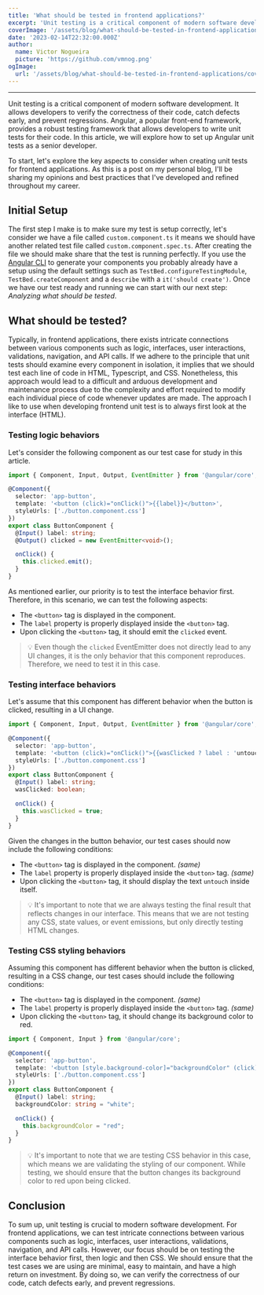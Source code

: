 ```yaml
---
title: 'What should be tested in frontend applications?'
excerpt: 'Unit testing is a critical component of modern software development. It allows developers to verify the correctness of their code, catch defects early, and prevent regressions. Angular, a popular front-end framework, provides a robust testing framework that allows developers to write unit tests for their code. In this article, we will explore how to set up Angular unit tests as a senior developer.'
coverImage: '/assets/blog/what-should-be-tested-in-frontend-applications/cover.jpg'
date: '2023-02-14T22:32:00.000Z'
author:
  name: Victor Nogueira
  picture: 'https://github.com/vmnog.png'
ogImage:
  url: '/assets/blog/what-should-be-tested-in-frontend-applications/cover.jpg'
---
```


<hr/>

Unit testing is a critical component of modern software development. It allows developers to verify the correctness of their code, catch defects early, and prevent regressions. Angular, a popular front-end framework, provides a robust testing framework that allows developers to write unit tests for their code. In this article, we will explore how to set up Angular unit tests as a senior developer.

To start, let's explore the key aspects to consider when creating unit tests for frontend applications. As this is a post on my personal blog, I'll be sharing my opinions and best practices that I've developed and refined throughout my career.

## Initial Setup

The first step I make is to make sure my test is setup correctly, let's consider we have a file called `custom.component.ts` it means we should have another related test file called `custom.component.spec.ts`.  After creating the file we should make share that the test is running perfectly. If you use the [Angular CLI](https://angular.io/cli/generate) to generate your components you probably already have a setup using the default settings such as `TestBed.configureTestingModule`, `TestBed.createComponent` and a `describe` with a `it('should create')`. Once we have our test ready and running we can start with our next step: _Analyzing what should be tested_.

## What should be tested?

Typically, in frontend applications, there exists intricate connections between various components such as logic, interfaces, user interactions, validations, navigation, and API calls. If we adhere to the principle that unit tests should examine every component in isolation, it implies that we should test each line of code in HTML, Typescript, and CSS. Nonetheless, this approach would lead to a difficult and arduous development and maintenance process due to the complexity and effort required to modify each individual piece of code whenever updates are made. The approach I like to use when developing frontend unit test is to always first look at the interface (HTML).

### Testing logic behaviors

Let's consider the following component as our test case for study in this article.

```typescript
import { Component, Input, Output, EventEmitter } from '@angular/core';

@Component({
  selector: 'app-button',
  template: '<button (click)="onClick()">{{label}}</button>',
  styleUrls: ['./button.component.css']
})
export class ButtonComponent {
  @Input() label: string;
  @Output() clicked = new EventEmitter<void>();

  onClick() {
    this.clicked.emit();
  }
}
```


As mentioned earlier, our priority is to test the interface behavior first. Therefore, in this scenario, we can test the following aspects:

- The `<button>` tag is displayed in the component.
- The `label` property is properly displayed inside the `<button>` tag.
- Upon clicking the `<button>` tag, it should emit the `clicked` event.

> 💡 Even though the `clicked` EventEmitter does not directly lead to any UI changes, it is the only behavior that this component reproduces. Therefore, we need to test it in this case.

### Testing interface behaviors

Let's assume that this component has different behavior when the button is clicked, resulting in a UI change.

```typescript
import { Component, Input, Output, EventEmitter } from '@angular/core';

@Component({
  selector: 'app-button',
  template: '<button (click)="onClick()">{{wasClicked ? label : 'untouch'}}</button>',
  styleUrls: ['./button.component.css']
})
export class ButtonComponent {
  @Input() label: string;
  wasClicked: boolean;

  onClick() {
    this.wasClicked = true;
  }
}
```

Given the changes in the button behavior, our test cases should now include the following conditions:

- The `<button>` tag is displayed in the component. _(same)_
- The `label` property is properly displayed inside the `<button>` tag. _(same)_
- Upon clicking the `<button>` tag, it should display the text `untouch` inside itself.

> 💡 It's important to note that we are always testing the final result that reflects changes in our interface. This means that we are not testing any CSS, state values, or event emissions, but only directly testing HTML changes.

### Testing CSS styling behaviors

Assuming this component has different behavior when the button is clicked, resulting in a CSS change, our test cases should include the following conditions:

- The `<button>` tag is displayed in the component. _(same)_
- The `label` property is properly displayed inside the `<button>` tag. _(same)_
- Upon clicking the `<button>` tag, it should change its background color to red.

```typescript
import { Component, Input } from '@angular/core';

@Component({
  selector: 'app-button',
  template: '<button [style.background-color]="backgroundColor" (click)="onClick()">{{label}}</button>',
  styleUrls: ['./button.component.css']
})
export class ButtonComponent {
  @Input() label: string;
  backgroundColor: string = "white";

  onClick() {
    this.backgroundColor = "red";
  }
}
```
>💡 It's important to note that we are testing CSS behavior in this case, which means we are validating the styling of our component. While testing, we should ensure that the button changes its background color to red upon being clicked.

## Conclusion
To sum up, unit testing is crucial to modern software development. For frontend applications, we can test intricate connections between various components such as logic, interfaces, user interactions, validations, navigation, and API calls. However, our focus should be on testing the interface behavior first, then logic and then CSS. We should ensure that the test cases we are using are minimal, easy to maintain, and have a high return on investment. By doing so, we can verify the correctness of our code, catch defects early, and prevent regressions.
